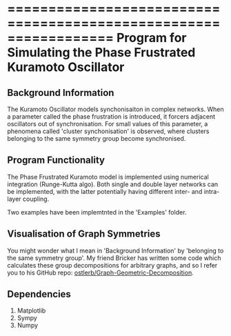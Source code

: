 =================================================================
Program for Simulating the Phase Frustrated Kuramoto Oscillator
=================================================================

Background Information
----------------------
The Kuramoto Oscillator models synchonisaiton in complex networks. When a parameter 
called the phase frustration is introduced, it forcers adjacent oscillators out of 
synchronisation. For small values of this parameter, a phenomena called 'cluster 
synchonisation' is observed, where clusters belonging to the same symmetry group 
become synchronised.

Program Functionality 
---------------------
The Phase Frustrated Kuramoto model is implemented using numerical integration
(Runge-Kutta algo). Both single and double layer networks can be implemented, 
with the latter potentially having different inter- and intra-layer coupling.

Two examples have been implemtnted in the 'Examples' folder.

Visualisation of Graph Symmetries
----------------------------------
You might wonder what I mean in 'Background Information' by 'belonging to the 
same symmetry group'. My friend Bricker has written some code which calculates 
these group decompositions for arbitrary graphs, and so I refer you to his 
GitHub repo: 
[ostlerb/Graph-Geometric-Decomposition](https://github.com/ostlerb/Graph-Geometric-Decomposition).


Dependencies
-------------
1. Matplotlib
2. Sympy
3. Numpy
